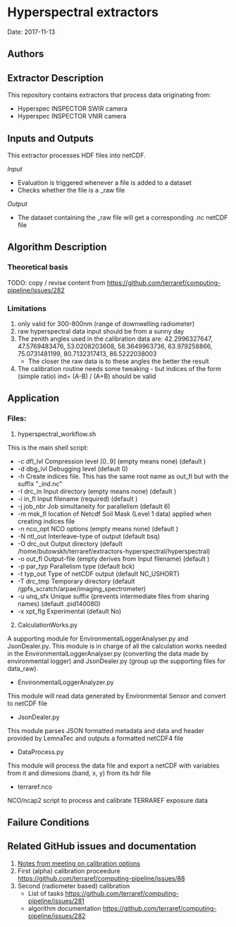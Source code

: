 # Hyperspectral extractors


Date: 2017-11-13

## Authors


## Extractor Description 

This repository contains extractors that process data originating from:
- Hyperspec INSPECTOR SWIR camera
- Hyperspec INSPECTOR VNIR camera

## Inputs and Outputs 


This extractor processes HDF files into netCDF. 

_Input_

  - Evaluation is triggered whenever a file is added to a dataset
  - Checks whether the file is a _raw file
  
_Output_

  - The dataset containing the _raw file will get a corresponding .nc netCDF file


## Algorithm Description

### Theoretical basis 

TODO: copy / revise content from https://github.com/terraref/computing-pipeline/issues/282

### Limitations 

1. only valid for 300-800nm (range of downwelling radiometer)
1. raw hyperspectral data input  should be from  a sunny day 
2. The zenith angles used in the calibration data are: 42.2996327647, 47.5769483476, 53.0208203608, 58.3649963736, 63.979258866, 75.0731481199, 80.7132317413, 86.5222038003
   * The closer the raw data is to these angles the better the result  
3. The calibration routine needs some  tweaking - but indices of the form (simple ratio) ind= (A-B) / (A+B)  should be valid

## Application 

### Files:

1. hyperspectral_workflow.sh

This is the main shell script:

- -c dfl_lvl  Compression level [0..9] (empty means none) (default )
- -d dbg_lvl  Debugging level (default 0)
- -h          Create indices file. This has the same root name as out_fl but with the suffix "_ind.nc"    
- -I drc_in   Input directory (empty means none) (default )
- -i in_fl    Input filename (required) (default )
- -j job_nbr  Job simultaneity for parallelism (default 6)
- -m msk_fl   location of Netcdf Soil Mask (Level 1 data) applied when creating indices file
- -n nco_opt  NCO options (empty means none) (default )
- -N ntl_out  Interleave-type of output (default bsq)
- -O drc_out  Output directory (default /home/butowskh/terraref/extractors-hyperspectral/hyperspectral)
- -o out_fl   Output-file (empty derives from Input filename) (default )
- -p par_typ  Parallelism type (default bck)
- -t typ_out  Type of netCDF output (default NC_USHORT)
- -T drc_tmp  Temporary directory (default /gpfs_scratch/arpae/imaging_spectrometer)
- -u unq_sfx  Unique suffix (prevents intermediate files from sharing names) (default .pid140080)
- -x xpt_flg  Experimental (default No)


2. CalculationWorks.py

A supporting module for EnvironmentalLoggerAnalyser.py and JsonDealer.py.
This module is in charge of all the calculation works needed in the
EnvironmentalLoggerAnalyser.py (converting the data made by environmental logger)
and JsonDealer.py (group up the supporting files for data_raw).

* EnvironmentalLoggerAnalyzer.py

This module will read data generated by Environmental Sensor and convert to netCDF file

* JsonDealer.py

This module parses JSON formatted metadata and data and header provided by LemnaTec and outputs a formatted netCDF4 file

* DataProcess.py

This module will process the data file and export a netCDF with variables 
from it and dimesions (band, x, y) from its hdr file

* terraref.nco

NCO/ncap2 script to process and calibrate TERRAREF exposure data

## Failure Conditions

## Related GitHub issues and documentation

1. [Notes from meeting on calibration options](https://docs.google.com/document/d/e/2PACX-1vRKArTMn0aU90KoFKe-HCYMuFubcW_WLUZsFCWCT2rENhitzf00tLktYm6EG2DIB3X5rSRD1A1DOZhL/pub)
1. First (alpha) calibration proceedure https://github.com/terraref/computing-pipeline/issues/88
2. Second (radiometer based) calibration 
   * List of tasks https://github.com/terraref/computing-pipeline/issues/281 
   * algorithm documentation https://github.com/terraref/computing-pipeline/issues/282
